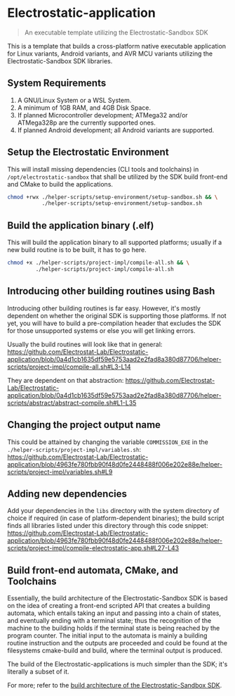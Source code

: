 # Electrostatic-application
> An executable template utilizing the Electrostatic-Sandbox SDK

This is a template that builds a cross-platform native executable application for Linux variants, Android variants, and AVR MCU variants utilizing the Electrostatic-Sandbox SDK libraries.

## System Requirements
1) A GNU/Linux System or a WSL System.
2) A minimum of 1GB RAM, and 4GB Disk Space.
3) If planned Microcontroller development; ATMega32 and/or ATMega328p are the currently supported ones.
4) If planned Android development; all Android variants are supported.

## Setup the Electrostatic Environment
This will install missing dependencies (CLI tools and toolchains) in `/opt/electrostatic-sandbox` that shall be utilized by the SDK build front-end and CMake to build the applications.

```bash
chmod +rwx ./helper-scripts/setup-environment/setup-sandbox.sh && \
           ./helper-scripts/setup-environment/setup-sandbox.sh
```

## Build the application binary (.elf)
This will build the application binary to all supported platforms; usually if a new build routine is to be built, it has to go here.

```bash
chmod +x ./helper-scripts/project-impl/compile-all.sh && \
         ./helper-scripts/project-impl/compile-all.sh 
```

## Introducing other building routines using Bash
Introducing other building routines is far easy. However, it's mostly dependent on whether the original SDK is supporting those platforms. If not yet, you will have to build a pre-compilation header that excludes the SDK for those unsupported systems or else you will get linking errors.

Usually the build routines will look like that in general:
https://github.com/Electrostat-Lab/Electrostatic-application/blob/0a4d1cb1635df59e5753aad2e2fad8a380d87706/helper-scripts/project-impl/compile-all.sh#L3-L14

They are dependent on that abstraction: 
https://github.com/Electrostat-Lab/Electrostatic-application/blob/0a4d1cb1635df59e5753aad2e2fad8a380d87706/helper-scripts/abstract/abstract-compile.sh#L1-L35

## Changing the project output name
This could be attained by changing the variable `COMMISSION_EXE` in the `./helper-scripts/project-impl/variables.sh`:
https://github.com/Electrostat-Lab/Electrostatic-application/blob/4963fe780fbb90f48d0fe2448488f006e202e88e/helper-scripts/project-impl/variables.sh#L9

## Adding new dependencies
Add your dependencies in the `libs` directory with the system directory of choice if required (in case of platform-dependent binaries); the build script finds all libraries listed under this directory through this code snippet:
https://github.com/Electrostat-Lab/Electrostatic-application/blob/4963fe780fbb90f48d0fe2448488f006e202e88e/helper-scripts/project-impl/compile-electrostatic-app.sh#L27-L43

## Build front-end automata, CMake, and Toolchains
Essentially, the build architecture of the Electrostatic-Sandbox SDK is based on the idea of creating a front-end scripted API that creates a building automata, which entails taking an input and passing into a chain of states, and eventually ending with a terminal state; thus the recognition of the machine to the building holds if the terminal state is being reached by the program counter. The initial input to the automata is mainly a building routine instruction and the outputs are proceeded and could be found at the filesystems cmake-build and build, where the terminal output is produced.

The build of the Electrostatic-applications is much simpler than the SDK; it's literally a subset of it.

For more; refer to the [build architecture of the Electrostatic-Sandbox SDK](https://github.com/Electrostat-Lab/Electrostatic-Sandbox/blob/master/electrostatic-sandbox-framework/docs/system-build/architecture.md).
